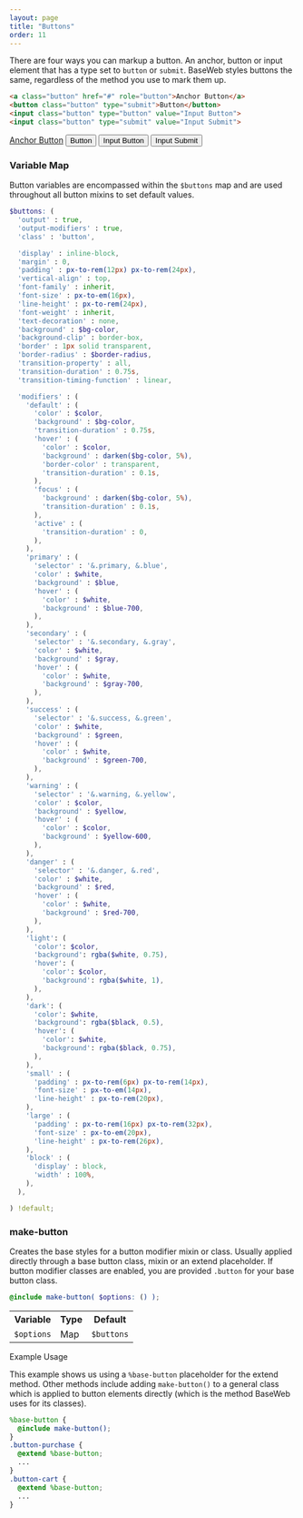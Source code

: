```yaml
---
layout: page
title: "Buttons"
order: 11
---
```


There are four ways you can markup a button. An anchor, button or input element that has a type set to `button` or `submit`. BaseWeb styles buttons the same, regardless of the method you use to mark them up.

```html
<a class="button" href="#" role="button">Anchor Button</a>
<button class="button" type="submit">Button</button>
<input class="button" type="button" value="Input Button">
<input class="button" type="submit" value="Input Submit">
```

<div class="demo demo-buttons">
  <p>
    <a class="button" href="#" role="button">Anchor Button</a>
    <button class="button" type="submit">Button</button>
    <input class="button" type="button" value="Input Button">
    <input class="button" type="submit" value="Input Submit">
  </p>
</div>

<div id="toc" class="toc"></div>

<section id="map-buttons" class="docs-item" markdown="1">

### Variable Map

Button variables are encompassed within the `$buttons` map and are used throughout all button mixins to set default values.

```scss
$buttons: (
  'output' : true,
  'output-modifiers' : true,
  'class' : 'button',

  'display' : inline-block,
  'margin' : 0,
  'padding' : px-to-rem(12px) px-to-rem(24px),
  'vertical-align' : top,
  'font-family' : inherit,
  'font-size' : px-to-em(16px),
  'line-height' : px-to-rem(24px),
  'font-weight' : inherit,
  'text-decoration' : none,
  'background' : $bg-color,
  'background-clip' : border-box,
  'border' : 1px solid transparent,
  'border-radius' : $border-radius,
  'transition-property' : all,
  'transition-duration' : 0.75s,
  'transition-timing-function' : linear,

  'modifiers' : (
    'default' : (
      'color' : $color,
      'background' : $bg-color,
      'transition-duration' : 0.75s,
      'hover' : (
        'color' : $color,
        'background' : darken($bg-color, 5%),
        'border-color' : transparent,
        'transition-duration' : 0.1s,
      ),
      'focus' : (
        'background' : darken($bg-color, 5%),
        'transition-duration' : 0.1s,
      ),
      'active' : (
        'transition-duration' : 0,
      ),
    ),
    'primary' : (
      'selector' : '&.primary, &.blue',
      'color' : $white,
      'background' : $blue,
      'hover' : (
        'color' : $white,
        'background' : $blue-700,
      ),
    ),
    'secondary' : (
      'selector' : '&.secondary, &.gray',
      'color' : $white,
      'background' : $gray,
      'hover' : (
        'color' : $white,
        'background' : $gray-700,
      ),
    ),
    'success' : (
      'selector' : '&.success, &.green',
      'color' : $white,
      'background' : $green,
      'hover' : (
        'color' : $white,
        'background' : $green-700,
      ),
    ),
    'warning' : (
      'selector' : '&.warning, &.yellow',
      'color' : $color,
      'background' : $yellow,
      'hover' : (
        'color' : $color,
        'background' : $yellow-600,
      ),
    ),
    'danger' : (
      'selector' : '&.danger, &.red',
      'color' : $white,
      'background' : $red,
      'hover' : (
        'color' : $white,
        'background' : $red-700,
      ),
    ),
    'light': (
      'color': $color,
      'background': rgba($white, 0.75),
      'hover': (
        'color': $color,
        'background': rgba($white, 1),
      ),
    ),
    'dark': (
      'color': $white,
      'background': rgba($black, 0.5),
      'hover': (
        'color': $white,
        'background': rgba($black, 0.75),
      ),
    ),
    'small' : (
      'padding' : px-to-rem(6px) px-to-rem(14px),
      'font-size' : px-to-em(14px),
      'line-height' : px-to-rem(20px),
    ),
    'large' : (
      'padding' : px-to-rem(16px) px-to-rem(32px),
      'font-size' : px-to-em(20px),
      'line-height' : px-to-rem(26px),
    ),
    'block' : (
      'display' : block,
      'width' : 100%,
    ),
  ),

) !default;
```

</section><!-- .docs-item -->

<section id="mixin-make-button" class="docs-item" markdown="1">

### make-button

Creates the base styles for a button modifier mixin or class. Usually applied directly through a base button class, mixin or an extend placeholder. If button modifier classes are enabled, you are provided `.button` for your base button class.

```scss
@include make-button( $options: () );
```

<table class="table table-docs">
  <tr>
    <th>Variable</th>
    <th>Type</th>
    <th>Default</th>
  </tr>
  <tr>
    <td><code>$options</code></td>
    <td>Map</td>
    <td><code>$buttons</code></td>
  </tr>
</table>

<p class="subheading">Example Usage</p>

This example shows us using a `%base-button` placeholder for the extend method. Other methods include adding `make-button()` to a general class which is applied to button elements directly (which is the method BaseWeb uses for its classes).

```scss
%base-button {
  @include make-button();
}
.button-purchase {
  @extend %base-button;
  ...
}
.button-cart {
  @extend %base-button;
  ...
}
```

</section><!-- .docs-item -->
